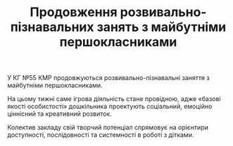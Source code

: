 ﻿---
title: Продовження розвивально-пізнавальних занять з майбутніми першокласниками
---

У КГ №55 КМР продовжуються розвивально-пізнавальні заняття з майбутніми першокласниками.

На цьому тижні саме ігрова діяльність стане провідною, адже «базові якості особистості» дошкільника проектують соціальний, емоційно ціннісний та креативний розвиток.

Колектив закладу свій творчий потенціал спрямовує на орієнтири доступності, послідовності та системності в роботі з дітками.

<slideshow />
